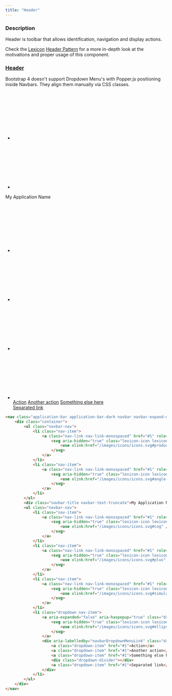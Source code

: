 ```yaml
---
title: "Header"
---
```


### Description

Header is toolbar that allows identification, navigation and display actions.

<div class="alert alert-info">Check the <a href="https://lexicondesign.io">Lexicon</a> <a href="https://lexicondesign.io/docs/patterns/Navigation/header.html">Header Pattern</a> for a more in-depth look at the motivations and proper usage of this component.</div>

<article id="header">
<h3 class="component-title">
	<a href="#header">Header</a>
</h3>
<div class="alert alert-warning">Bootstrap 4 doesn't support Dropdown Menu's with Popper.js positioning inside Navbars. They align them manually via CSS classes.</div>
<nav class="application-bar application-bar-dark navbar navbar-expand-md">
	<div class="container">
		<ul class="navbar-nav">
			<li class="nav-item">
				<a class="nav-link nav-link-monospaced" href="#1" role="button">
					<svg aria-hidden="true" class="lexicon-icon lexicon-icon-product-menu-closed">
						<use xlink:href="/images/icons/icons.svg#product-menu-closed" />
					</svg>
				</a>
			</li>
			<li class="nav-item">
				<a class="nav-link nav-link-monospaced" href="#1" role="button">
					<svg aria-hidden="true" class="lexicon-icon lexicon-icon-angle-left">
						<use xlink:href="/images/icons/icons.svg#angle-left" />
					</svg>
				</a>
			</li>
		</ul>
		<div class="navbar-title navbar-text-truncate">My Application Name</div>
		<ul class="navbar-nav">
			<li class="nav-item">
				<a class="nav-link nav-link-monospaced" href="#1" role="button">
					<svg aria-hidden="true" class="lexicon-icon lexicon-icon-cog">
						<use xlink:href="/images/icons/icons.svg#cog" />
					</svg>
				</a>
			</li>
			<li class="nav-item">
				<a class="nav-link nav-link-monospaced" href="#1" role="button">
					<svg aria-hidden="true" class="lexicon-icon lexicon-icon-plus">
						<use xlink:href="/images/icons/icons.svg#plus" />
					</svg>
				</a>
			</li>
			<li class="nav-item">
				<a class="nav-link nav-link-monospaced" href="#1" role="button">
					<svg aria-hidden="true" class="lexicon-icon lexicon-icon-simulation-menu-closed">
						<use xlink:href="/images/icons/icons.svg#simulation-menu-closed" />
					</svg>
				</a>
			</li>
			<li class="dropdown nav-item">
				<a aria-expanded="false" aria-haspopup="true" class="dropdown-toggle nav-link nav-link-monospaced" data-toggle="dropdown" href="#1" role="button">
					<svg aria-hidden="true" class="lexicon-icon lexicon-icon-ellipsis-v">
						<use xlink:href="/images/icons/icons.svg#ellipsis-v" />
					</svg>
				</a>
				<div aria-labelledby="navbarDropdownMenuLink" class="dropdown-menu dropdown-menu-right">
					<a class="dropdown-item" href="#1">Action</a>
					<a class="dropdown-item" href="#1">Another action</a>
					<a class="dropdown-item" href="#1">Something else here</a>
					<div class="dropdown-divider"></div>
					<a class="dropdown-item" href="#1">Separated link</a>
				</div>
			</li>
		</ul>
	</div>
</nav>

```html
<nav class="application-bar application-bar-dark navbar navbar-expand-md">
	<div class="container">
		<ul class="navbar-nav">
			<li class="nav-item">
				<a class="nav-link nav-link-monospaced" href="#1" role="button">
					<svg aria-hidden="true" class="lexicon-icon lexicon-icon-product-menu-closed">
						<use xlink:href="/images/icons/icons.svg#product-menu-closed" />
					</svg>
				</a>
			</li>
			<li class="nav-item">
				<a class="nav-link nav-link-monospaced" href="#1" role="button">
					<svg aria-hidden="true" class="lexicon-icon lexicon-icon-angle-left">
						<use xlink:href="/images/icons/icons.svg#angle-left" />
					</svg>
				</a>
			</li>
		</ul>
		<div class="navbar-title navbar-text-truncate">My Application Name</div>
		<ul class="navbar-nav">
			<li class="nav-item">
				<a class="nav-link nav-link-monospaced" href="#1" role="button">
					<svg aria-hidden="true" class="lexicon-icon lexicon-icon-cog">
						<use xlink:href="/images/icons/icons.svg#cog" />
					</svg>
				</a>
			</li>
			<li class="nav-item">
				<a class="nav-link nav-link-monospaced" href="#1" role="button">
					<svg aria-hidden="true" class="lexicon-icon lexicon-icon-plus">
						<use xlink:href="/images/icons/icons.svg#plus" />
					</svg>
				</a>
			</li>
			<li class="nav-item">
				<a class="nav-link nav-link-monospaced" href="#1" role="button">
					<svg aria-hidden="true" class="lexicon-icon lexicon-icon-simulation-menu-closed">
						<use xlink:href="/images/icons/icons.svg#simulation-menu-closed" />
					</svg>
				</a>
			</li>
			<li class="dropdown nav-item">
				<a aria-expanded="false" aria-haspopup="true" class="dropdown-toggle nav-link nav-link-monospaced" data-toggle="dropdown" href="#1" role="button">
					<svg aria-hidden="true" class="lexicon-icon lexicon-icon-ellipsis-v">
						<use xlink:href="/images/icons/icons.svg#ellipsis-v" />
					</svg>
				</a>
				<div aria-labelledby="navbarDropdownMenuLink" class="dropdown-menu dropdown-menu-right">
					<a class="dropdown-item" href="#1">Action</a>
					<a class="dropdown-item" href="#1">Another action</a>
					<a class="dropdown-item" href="#1">Something else here</a>
					<div class="dropdown-divider"></div>
					<a class="dropdown-item" href="#1">Separated link</a>
				</div>
			</li>
		</ul>
	</div>
</nav>
```

</article>